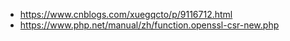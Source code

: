 - https://www.cnblogs.com/xuegqcto/p/9116712.html
- https://www.php.net/manual/zh/function.openssl-csr-new.php


